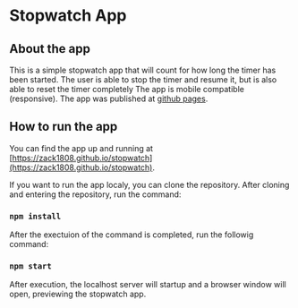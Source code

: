 # Stopwatch  App

## About the app

This is a simple stopwatch app that will count for how long the timer has been started. 
The user is able to stop the timer and resume it, but is also able to reset the timer completely
The app is mobile compatible (responsive).
The app was published at [github pages](https://zack1808.github.io/stopwatch).

## How to run the app

You can find the app up and running at [https://zack1808.github.io/stopwatch](https://zack1808.github.io/stopwatch).

If you want to run the app localy, you can clone the repository. 
After cloning and entering the repository, run the command:

### `npm install`

After the exectuion of the command is completed, run the followig command:

### `npm start`

After execution, the localhost server will startup and a browser window will open, previewing the stopwatch app.